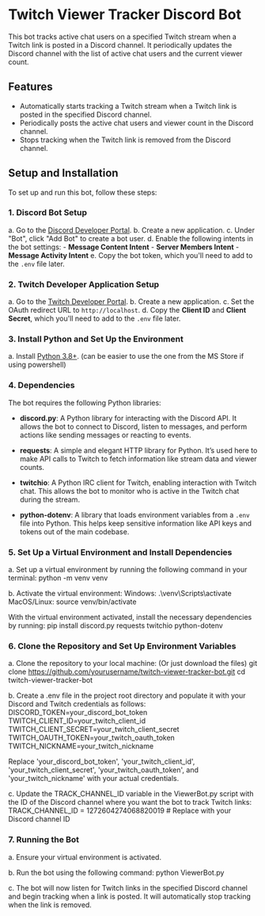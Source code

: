 # Twitch Viewer Tracker Discord Bot

   This bot tracks active chat users on a specified Twitch stream when a Twitch link is posted in a Discord channel. It periodically updates the Discord channel with the list of    active chat users and the current viewer count.

## Features
   - Automatically starts tracking a Twitch stream when a Twitch link is posted in the specified Discord channel.
   - Periodically posts the active chat users and viewer count in the Discord channel.
   - Stops tracking when the Twitch link is removed from the Discord channel.

## Setup and Installation

   To set up and run this bot, follow these steps:

### 1. Discord Bot Setup

   a. Go to the [Discord Developer Portal](https://discord.com/developers/applications).
   b. Create a new application.
   c. Under "Bot", click "Add Bot" to create a bot user.
   d. Enable the following intents in the bot settings:
      - **Message Content Intent**
      - **Server Members Intent**
      - **Message Activity Intent**
   e. Copy the bot token, which you'll need to add to the `.env` file later.

### 2. Twitch Developer Application Setup

   a. Go to the [Twitch Developer Portal](https://dev.twitch.tv/console/apps/create).
   b. Create a new application.
   c. Set the OAuth redirect URL to `http://localhost`.
   d. Copy the **Client ID** and **Client Secret**, which you'll need to add to the `.env` file later.

### 3. Install Python and Set Up the Environment

   a. Install [Python 3.8+](https://www.python.org/downloads/). (can be easier to use the one from the MS Store if using powershell)

### 4. Dependencies

   The bot requires the following Python libraries:

   - **discord.py**: A Python library for interacting with the Discord API. It allows the bot to connect to Discord, listen to messages, and perform actions like sending messages       or reacting to events.

   - **requests**: A simple and elegant HTTP library for Python. It’s used here to make API calls to Twitch to fetch information like stream data and viewer counts.

   - **twitchio**: A Python IRC client for Twitch, enabling interaction with Twitch chat. This allows the bot to monitor who is active in the Twitch chat during the stream.

   - **python-dotenv**: A library that loads environment variables from a `.env` file into Python. This helps keep sensitive information like API keys and tokens out of the main         codebase.

### 5. Set Up a Virtual Environment and Install Dependencies

   a. Set up a virtual environment by running the following command in your terminal:
   python -m venv venv

   b. Activate the virtual environment:
   Windows:  .\venv\Scripts\activate
   MacOS/Linux:  source venv/bin/activate

   With the virtual environment activated, install the necessary dependencies by running:
   pip install discord.py requests twitchio python-dotenv

### 6. Clone the Repository and Set Up Environment Variables

   a. Clone the repository to your local machine: (Or just download the files)
   git clone https://github.com/yourusername/twitch-viewer-tracker-bot.git
   cd twitch-viewer-tracker-bot

   b. Create a .env file in the project root directory and populate it with your Discord and Twitch credentials as follows:
      DISCORD_TOKEN=your_discord_bot_token
      TWITCH_CLIENT_ID=your_twitch_client_id
      TWITCH_CLIENT_SECRET=your_twitch_client_secret
      TWITCH_OAUTH_TOKEN=your_twitch_oauth_token
      TWITCH_NICKNAME=your_twitch_nickname

   Replace 'your_discord_bot_token', 'your_twitch_client_id', 'your_twitch_client_secret', 'your_twitch_oauth_token', and 'your_twitch_nickname' with your actual credentials.

   c. Update the TRACK_CHANNEL_ID variable in the ViewerBot.py script with the ID of the Discord channel where you want the bot to track Twitch links:
   TRACK_CHANNEL_ID = 1272604274068820019  # Replace with your Discord channel ID

### 7. Running the Bot
   a. Ensure your virtual environment is activated.

   b. Run the bot using the following command:
   python ViewerBot.py

   c. The bot will now listen for Twitch links in the specified Discord channel and begin tracking when a link is posted. It will automatically stop tracking when the link is    removed.
